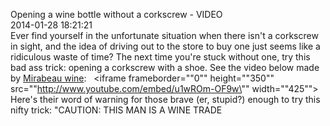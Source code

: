 Opening a wine bottle without a corkscrew - VIDEO<br/>2014-01-28 18:21:21<br/>Ever find yourself in the unfortunate situation when there isn\'t a corkscrew in sight, and the idea of driving out to the store to buy one just seems like a ridiculous waste of time? The next time you\'re stuck without one, try this bad ass trick: opening a corkscrew with a shoe. See the video below made by [Mirabeau wine](\"http://www.mirabeauwine.com/how-to-open-a-bottle-of-wine-without-a-corkscrew/\"):   <iframe frameborder="\"0\"" height="\"350\"" src="\"http://www.youtube.com/embed/u1wROm-OF9w\"" width="\"425\""></iframe>   Here\'s their word of warning for those brave (er, stupid?) enough to try this nifty trick: \"CAUTION: THIS MAN IS A WINE TRADE 